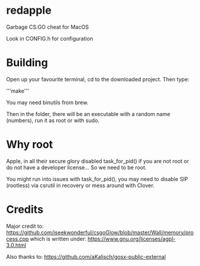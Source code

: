 # redapple
Garbage CS:GO cheat for MacOS

Look in CONFIG.h for configuration

# Building

Open up your favourite terminal, cd to the downloaded project. Then type:

'''make'''

You may need binutils from brew.

Then in the folder, there will be an executable with a random name (numbers), run it as root or with sudo.

# Why root

Apple, in all their secure glory disabled task_for_pid() if you are not root or do not have a developer license... So we need to be root. 

You might run into issues with task_for_pid(), you may need to disable SIP (rootless) via csrutil in recovery or mess around with Clover.

# Credits
Major credit to: https://github.com/iseekwonderful/csgoGlow/blob/master/Wall/memory/process.cpp which is written under: https://www.gnu.org/licenses/agpl-3.0.html

Also thanks to: https://github.com/aKalisch/gosx-public-external
